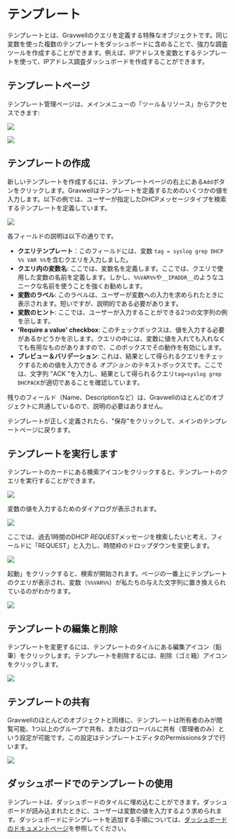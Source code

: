 # テンプレート

テンプレートとは、Gravwellのクエリを定義する特殊なオブジェクトです。同じ変数を使った複数のテンプレートをダッシュボードに含めることで、強力な調査ツールを作成することができます。例えば、IPアドレスを変数とするテンプレートを使って、IPアドレス調査ダッシュボードを作成することができます。

## テンプレートページ

テンプレート管理ページは、メインメニューの「ツール＆リソース」からアクセスできます:

![](template-menu.png)

![](template-page.png)

## テンプレートの作成

新しいテンプレートを作成するには、テンプレートページの右上にある`Add`ボタンをクリックします。Gravwellはテンプレートを定義するためのいくつかの値を入力します。以下の例では、ユーザーが指定したDHCPメッセージタイプを検索するテンプレートを定義しています。

![](new-template.png)

各フィールドの説明は以下の通りです。

* **クエリテンプレート**：このフィールドには、変数 `tag = syslog grep DHCP %% VAR %%`を含むクエリを入力しました。
* **クエリ内の変数名**: ここでは、変数名を定義します。ここでは、クエリで使用した変数の名前を定義します。しかし、`%%VAR%%`や`__IPADDR__`のようなユニークな名前を使うことを強くお勧めします。
* **変数のラベル**: このラベルは、ユーザーが変数への入力を求められたときに表示されます。短いですが、説明的である必要があります。
* **変数のヒント**: ここでは、ユーザーが入力することができる2つの文字列の例を示します。
* **'Require a value' checkbox**: このチェックボックスは、値を入力する必要があるかどうかを示します。クエリの中には、変数に値を入れても入れなくても有用なものがありますので、このボックスでその動作を有効にします。
* **プレビュー＆バリデーション**: これは、結果として得られるクエリをチェックするための値を入力できる *オプション* のテキストボックスです。ここでは、文字列 "ACK "を入力し、結果として得られるクエリ`tag=syslog grep DHCPACK`が適切であることを確認しています。

残りのフィールド（Name、Descriptionなど）は、Gravwellのほとんどのオブジェクトに共通しているので、説明の必要はありません。

テンプレートが正しく定義されたら、"保存"をクリックして、メインのテンプレートページに戻ります。

## テンプレートを実行します

テンプレートのカードにある検索アイコンをクリックすると、テンプレートのクエリを実行することができます。

![](run-template.png)

変数の値を入力するためのダイアログが表示されます。

![](template-prompt.png)

ここでは、過去1時間のDHCP *REQUEST*メッセージを検索したいと考え、フィールドに「REQUEST」と入力し、時間枠のドロップダウンを変更します。

![](template-prompt2.png)

起動」をクリックすると、検索が開始されます。ページの一番上にテンプレートのクエリが表示され、変数（`%%VAR%%`）が私たちの与えた文字列に置き換えられているのがわかります。

![](template-results.png)

## テンプレートの編集と削除

テンプレートを変更するには、テンプレートのタイルにある編集アイコン（鉛筆）をクリックします。テンプレートを削除するには、削除（ゴミ箱）アイコンをクリックします。

![](edit-delete.png)

## テンプレートの共有

Gravwellのほとんどのオブジェクトと同様に、テンプレートは所有者のみが閲覧可能、1つ以上のグループで共有、またはグローバルに共有（管理者のみ）という設定が可能です。この設定はテンプレートエディタのPermissionsタブで行います。

![](permissions.png)

## ダッシュボードでのテンプレートの使用

テンプレートは、ダッシュボードのタイルに埋め込むことができます。ダッシュボードが読み込まれたときに、ユーザーは変数の値を入力するよう求められます。ダッシュボードにテンプレートを追加する手順については、[ダッシュボードのドキュメントページ](#!gui/dashboards/dashboards.md)を参照してください。

